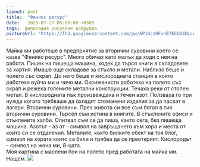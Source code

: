 ```yaml
---
layout: post
title:  "Феникс ресурс"
date:   2025-07-27 05:00:00 +0300
tags:  философия рисуване добруджа
pictureUrl: "https://lh3.googleusercontent.com/pw/AP1GczOFvhB7EGbD3hLcuBrEU8RZp1clNm3NbcPjuHZR_0Is552iO0VftbwoQCCzaszBe9RH5RUHtUZ32SQz16fyT3NEbeTehfS6vLNlJFozScIub4OQW_35mhfJ_eBFPjbYfq9gBQ2yDx73xcu1edfIiaAmVz6zSV2s7r4vp_HOhecWZgysk2s8E9Y0fEsW-qKvZReVZrZrkolge3wWgPTNjJkAbpUvUbLWVVSw8u2c3MEFX7gCJdMNDa0bRwr1Ekwvk34E1d5Ug-Sa_kOiTHFnBq8q_Tlyx4vXrepwhKyqM2pIc9pkvT4OuhjrxNcMAY4QT4M5lgw0UTzC-C3twVdFcDaxTEJkXbfWCy9BJll4zQs9QCkS256N1DdbQmgGVSAo9WTmoYsyKpjvVSwHIuK3eiAAADgryGU-3CH9LfO5nDhfCmVqPRJTI4U1b62bhnfSUXH-M0zxUninZxnhZU_NzXo3TOoIkgzBjArnGd-tWk5hEvAhZ-LL1ObWDyBpEHnY9P3HU1NQeBMklXP2-0VB75-YnONllmcp3N_KsPt2p6GAgEsDwp_tZwnusZNRxi0oGUis3FmWsXqBjiU5puvNtSqS21Vivm_VS3YLo5ZFsjRW015NKAzYKHWyIO8m8slYpW1zTenXl0ZWMMm2Cuz6973KQW2eUCH4darCojnMsoSNFCDaTS0N5BlS7I9TEcI1aRt5FDk1WTGjyeSSbAVKRztSkX9JB1ptgMFs7RnoAQcKywJp4Xcdwnf067bvq_1RQF2PTcWF1DmL8uoFPhZfkelLkxV0CMO6auCupzGeFHAt37QOsBV8CMRXoOIQ3qhxTknoHIemVBr-Quh9pnGjDgoLeDllZX_UKlvO85Dp3rHu3paLKOwKlMxa8mBjNgIiEEu3oT5V1ER06YNPexozGfpnN0DnlUvrj-RG_qTJmZX5GUyDcpHSW9hq=w832-h473-no"
---
```

Майка ми работеше в предприятие за вторични суровини което се казва "Феникс ресурс". 
Много обичах като малък да ходя с нея на работа. Пишех на пишеща машина, ходех да търся книги в складовете за хартия. 
Имаше още складове за стъкло и метали. Наблизо беше и полето със скрап. 
До него беше и кислородната станция в която работеха вуйчо ми и чичо ми. 
Оксиженисти работеха на полето със скрап и режеха големите метални конструкции. 
Течаха реки от стопен метал. В кислородната пък произвеждаха и течен азот. 
Ползваха го при нужда когато трябваше да охладят стоманени изделия за да пасват в лагери.
Вторични суровини. През живота си все съм бягал в тия вторични суровини. 
Търсел съм истина в книгите. В стъклените офиси и стъклените халби. 
Опитвал съм се да пиша, както сега, без пишеща машина. 
Азотът - аз от - символ на завръщането към хора и места от които си се отдалечил. 
Металите, както билките обект на тоя блог, символ на хората които са били и трябва да се преоткрият. 
Кислородът - символ на жена ми, 8-цата.  
Моя картина с маслени бои на полето пред работата на майка ми. Нощем.
![]({{page.pictureUrl}})